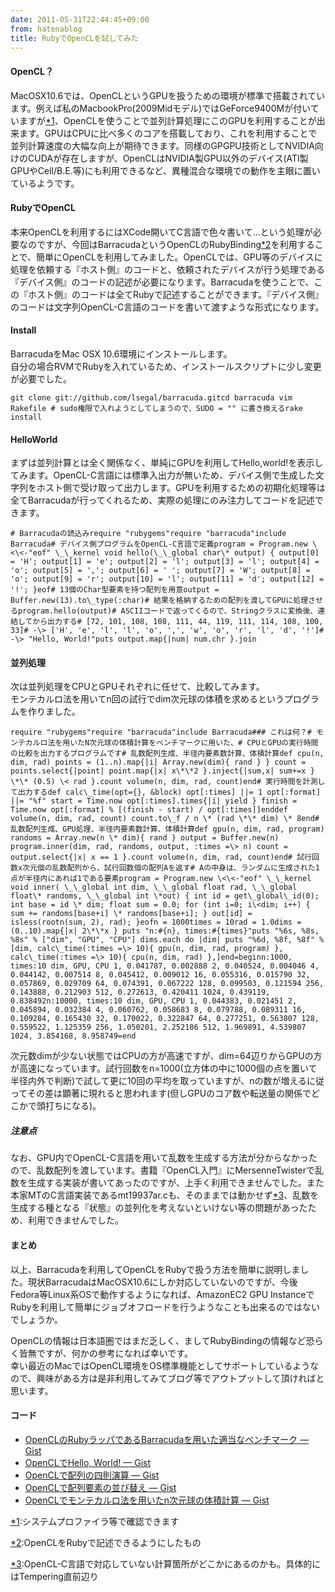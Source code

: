 ```yaml
---
date: 2011-05-31T22:44:45+09:00
from: hatenablog
title: RubyでOpenCLを試してみた
---
```

#### OpenCL？

MacOSX10.6では、OpenCLというGPUを扱うための環境が標準で搭載されています。例えば私のMacbookPro(2009Midモデル)ではGeForce9400Mが付いていますが[\*1](#f1 "システムプロファイラ等で確認できます")、OpenCLを使うことで並列計算処理にこのGPUを利用することが出来ます。GPUはCPUに比べ多くのコアを搭載しており、これを利用することで並列計算速度の大幅な向上が期待できます。同様のGPGPU技術としてNVIDIA向けのCUDAが存在しますが、OpenCLはNVIDIA製GPU以外のデバイス(ATI製GPUやCell/B.E.等)にも利用できるなど、異種混合な環境での動作を主眼に置いているようです。

  

#### RubyでOpenCL

本来OpenCLを利用するにはXCode開いてC言語で色々書いて…という処理が必要なのですが、今回はBarracudaというOpenCLのRubyBinding[\*2](#f2 "OpenCLをRubyで記述できるようにしたもの")を利用することで、簡単にOpenCLを利用してみました。OpenCLでは、GPU等のデバイスに処理を依頼する『ホスト側』のコードと、依頼されたデバイスが行う処理である『デバイス側』のコードの記述が必要になります。Barracudaを使うことで、この『ホスト側』のコードは全てRubyで記述することができます。『デバイス側』のコードは文字列OpenCL-C言語のコードを書いて渡すような形式になります。

#### Install

BarracudaをMac OSX 10.6環境にインストールします。  
自分の場合RVMでRubyを入れているため、インストールスクリプトに少し変更が必要でした。

```
git clone git://github.com/lsegal/barracuda.gitcd barracuda vim Rakefile # sudo権限で入れようとしてしまうので、SUDO = "" に書き換えるrake install
```

#### HelloWorld

まずは並列計算とは全く関係なく、単純にGPUを利用してHello,world!を表示してみます。OpenCL-C言語には標準入出力が無いため、デバイス側で生成した文字列をホスト側で受け取って出力します。GPUを利用するための初期化処理等は全てBarracudaが行ってくれるため、実際の処理にのみ注力してコードを記述できます。

```
# Barracudaの読込みrequire "rubygems"require "barracuda"include Barracuda# デバイス側プログラムをOpenCL-C言語で定義program = Program.new \<\<-"eof" \_\_kernel void hello(\_\_global char\* output) { output[0] = 'H'; output[1] = 'e'; output[2] = 'l'; output[3] = 'l'; output[4] = 'o'; output[5] = ','; output[6] = ' '; output[7] = 'W'; output[8] = 'o'; output[9] = 'r'; output[10] = 'l'; output[11] = 'd'; output[12] = '!'; }eof# 13個のChar型要素を持つ配列を用意output = Buffer.new(13).to\_type(:char)# 結果を格納するための配列を渡してGPUに処理させるprogram.hello(output)# ASCIIコードで返ってくるので、Stringクラスに変換後、連結してから出力する# [72, 101, 108, 108, 111, 44, 119, 111, 114, 108, 100, 33]# -\> ['H', 'e', 'l', 'l', 'o', ',', 'w', 'o', 'r', 'l', 'd', '!']# -\> "Hello, World!"puts output.map{|num| num.chr }.join
```

#### 並列処理

次は並列処理をCPUとGPUそれぞれに任せて、比較してみます。  
モンテカルロ法を用いてn回の試行でdim次元球の体積を求めるというプログラムを作りました。

```
require "rubygems"require "barracuda"include Barracuda### これは何？# モンテカルロ法を用いたN次元球の体積計算をベンチマークに用いた、# CPUとGPUの実行時間の比較を出力するプログラムです# 乱数配列生成、半径内要素数計算、体積計算def cpu(n, dim, rad) points = (1..n).map{|i| Array.new(dim){ rand } } count = points.select{|point| point.map{|x| x\*\*2 }.inject{|sum,x| sum+=x } \*\* (0.5) \< rad }.count volume(n, dim, rad, count)end# 実行時間を計測して出力するdef calc\_time(opt={}, &block) opt[:times] ||= 1 opt[:format] ||= "%f" start = Time.now opt[:times].times{|i| yield } finish = Time.now opt[:format] % [(finish - start) / opt[:times]]enddef volume(n, dim, rad, count) count.to\_f / n \* (rad \*\* dim) \* 8end# 乱数配列生成、GPU処理、半径内要素数計算、体積計算def gpu(n, dim, rad, program) randoms = Array.new(n \* dim){ rand } output = Buffer.new(n) program.inner(dim, rad, randoms, output, :times =\> n) count = output.select{|x| x == 1 }.count volume(n, dim, rad, count)end# 試行回数x次元個の乱数配列から、試行回数個の配列Aを返す# Aの中身は、ランダムに生成された1点が半径内にあれば1である要素program = Program.new \<\<-"eof" \_\_kernel void inner( \_\_global int dim, \_\_global float rad, \_\_global float\* randoms, \_\_global int \*out) { int id = get\_global\_id(0); int base = id \* dim; float sum = 0.0; for (int i=0; i\<dim; i++) { sum += randoms[base+i] \* randoms[base+i]; } out[id] = isless(rootn(sum, 2), rad); }eofn = 1000times = 10rad = 1.0dims = (0..10).map{|x| 2\*\*x } puts "n:#{n}, times:#{times}"puts "%6s, %8s, %8s" % ["dim", "GPU", "CPU"] dims.each do |dim| puts "%6d, %8f, %8f" % [dim, calc\_time(:times =\> 10){ gpu(n, dim, rad, program) }, calc\_time(:times =\> 10){ cpu(n, dim, rad) },]end=beginn:1000, times:10 dim, GPU, CPU 1, 0.041787, 0.002888 2, 0.040524, 0.004046 4, 0.044142, 0.007514 8, 0.045412, 0.009012 16, 0.055316, 0.015790 32, 0.057869, 0.029709 64, 0.074391, 0.067222 128, 0.099503, 0.121594 256, 0.143888, 0.212903 512, 0.272613, 0.420411 1024, 0.439119, 0.838492n:10000, times:10 dim, GPU, CPU 1, 0.044383, 0.021451 2, 0.045894, 0.032384 4, 0.060762, 0.058683 8, 0.079788, 0.089311 16, 0.109284, 0.165430 32, 0.170022, 0.322847 64, 0.277251, 0.563807 128, 0.559522, 1.125359 256, 1.050201, 2.252186 512, 1.969891, 4.539807 1024, 3.854168, 8.958749=end
```

次元数dimが少ない状態ではCPUの方が高速ですが、dim=64辺りからGPUの方が高速になっています。試行回数をn=1000(立方体の中に1000個の点を置いて半径内外で判断)で試して更に10回の平均を取っていますが、nの数が増えるに従ってその差は顕著に現れると思われます(但しGPUのコア数や転送量の関係でどこかで頭打ちになる)。

##### 注意点

なお、GPU内でOpenCL-C言語を用いて乱数を生成する方法が分からなかったので、乱数配列を渡しています。書籍『OpenCL入門』にMersenneTwisterで乱数を生成する実装が書いてあったのですが、上手く利用できませんでした。また本家MTのC言語実装であるmt19937ar.cも、そのままでは動かせず[\*3](#f3 "OpenCL-C言語で対応していない計算箇所がどこかにあるのかも。具体的にはTempering直前辺り")、乱数を生成する種となる『状態』の並列化を考えないといけない等の問題があったため、利用できませんでした。

#### まとめ

以上、Barracudaを利用してOpenCLをRubyで扱う方法を簡単に説明しました。現状BarracudaはMacOSX10.6にしか対応していないのですが、今後Fedora等Linux系OSで動作するようになれば、AmazonEC2 GPU InstanceでRubyを利用して簡単にジョブオフロードを行うようなことも出来るのではないでしょうか。

  

OpenCLの情報は日本語圏ではまだ乏しく、ましてRubyBindingの情報など恐らく皆無ですが、何かの参考になれば幸いです。  
幸い最近のMacではOpenCL環境をOS標準機能としてサポートしているようなので、興味がある方は是非利用してみてブログ等でアウトプットして頂ければと思います。

#### コード

- [OpenCLのRubyラッパであるBarracudaを用いた適当なベンチマーク — Gist](https://gist.github.com/953378)
- [OpenCLでHello, World! — Gist](https://gist.github.com/972099)
- [OpenCLで配列の四則演算 — Gist](https://gist.github.com/972177)
- [OpenCLで配列要素の並び替え — Gist](https://gist.github.com/972249)
- [OpenCLでモンテカルロ法を用いたn次元球の体積計算 — Gist](https://gist.github.com/972592)

[\*1](#fn1):システムプロファイラ等で確認できます

[\*2](#fn2):OpenCLをRubyで記述できるようにしたもの

[\*3](#fn3):OpenCL-C言語で対応していない計算箇所がどこかにあるのかも。具体的にはTempering直前辺り


